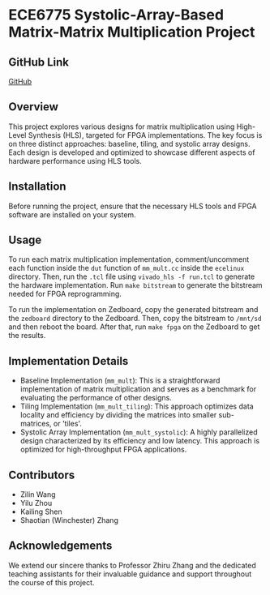 # ECE6775 Systolic-Array-Based Matrix-Matrix Multiplication Project

## GitHub Link
[GitHub](https://github.com/zyl120/ECE-6775-Final)

## Overview
This project explores various designs for matrix multiplication using High-Level Synthesis (HLS), targeted for FPGA implementations. The key focus is on three distinct approaches: baseline, tiling, and systolic array designs. Each design is developed and optimized to showcase different aspects of hardware performance using HLS tools.

## Installation
Before running the project, ensure that the necessary HLS tools and FPGA software are installed on your system.

## Usage
To run each matrix multiplication implementation, comment/uncomment each function inside the `dut` function of `mm_mult.cc` inside the `ecelinux` directory. Then, run the `.tcl` file using `vivado_hls -f run.tcl` to generate the hardware implementation. Run `make bitstream` to generate the bitstream needed for FPGA reprogramming.

To run the implementation on Zedboard, copy the generated bitstream and the `zedboard` directory to the Zedboard. Then, copy the bitstream to `/mnt/sd` and then reboot the board. After that, run `make fpga` on the Zedboard to get the results.

## Implementation Details
- Baseline Implementation (`mm_mult`): This is a straightforward implementation of matrix multiplication and serves as a benchmark for evaluating the performance of other designs.
- Tiling Implementation (`mm_mult_tiling`): This approach optimizes data locality and efficiency by dividing the matrices into smaller sub-matrices, or 'tiles'.
- Systolic Array Implementation (`mm_mult_systolic`): A highly parallelized design characterized by its efficiency and low latency. This approach is optimized for high-throughput FPGA applications.

## Contributors
- Zilin Wang
- Yilu Zhou
- Kailing Shen
- Shaotian (Winchester) Zhang

## Acknowledgements
We extend our sincere thanks to Professor Zhiru Zhang and the dedicated teaching assistants for their invaluable guidance and support throughout the course of this project.
